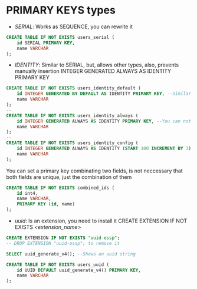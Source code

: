 # PRIMARY KEYS types

- _SERIAL_: Works as SEQUENCE, you can rewrite it

```sql
CREATE TABLE IF NOT EXISTS users_serial (
	id SERIAL PRIMARY KEY,
	name VARCHAR
);
```

- _IDENTITY_: Similar to SERIAL, but, allows other types, also, prevents manually insertion INTEGER GENERATED ALWAYS AS IDENTITY PRIMARY KEY

```sql
CREATE TABLE IF NOT EXISTS users_identity_default (
	id INTEGER GENERATED BY DEFAULT AS IDENTITY PRIMARY KEY, --Similar to Serial, you can insert it manually
	name VARCHAR
);
--
CREATE TABLE IF NOT EXISTS users_identity_always (
	id INTEGER GENERATED ALWAYS AS IDENTITY PRIMARY KEY, --You can not insert it manually
	name VARCHAR
);
--
CREATE TABLE IF NOT EXISTS users_identity_config (
	id INTEGER GENERATED ALWAYS AS IDENTITY (START 100 INCREMENT BY 3) PRIMARY KEY, --You can not insert it manually and sets the start and increments
	name VARCHAR
);
```

You can set a primary key combinating two fields, is not neccessary that both fields are unique, just the combination of them

```sql
CREATE TABLE IF NOT EXISTS combined_ids (
	id int4,
	name VARCHAR,
    PRIMARY KEY (id, name)
);
```

- _uuid_: Is an extension, you need to install it CREATE EXTENSION IF NOT EXISTS _<extension_name>_

```sql
CREATE EXTENSION IF NOT EXISTS "uuid-ossp";
-- DROP EXTENSION "uuid-ossp"; to remove it

SELECT uuid_generate_v4(); --Shows an uuid string

CREATE TABLE IF NOT EXISTS users_uuid (
	id UUID DEFAULT uuid_generate_v4() PRIMARY KEY,
	name VARCHAR
);
```
